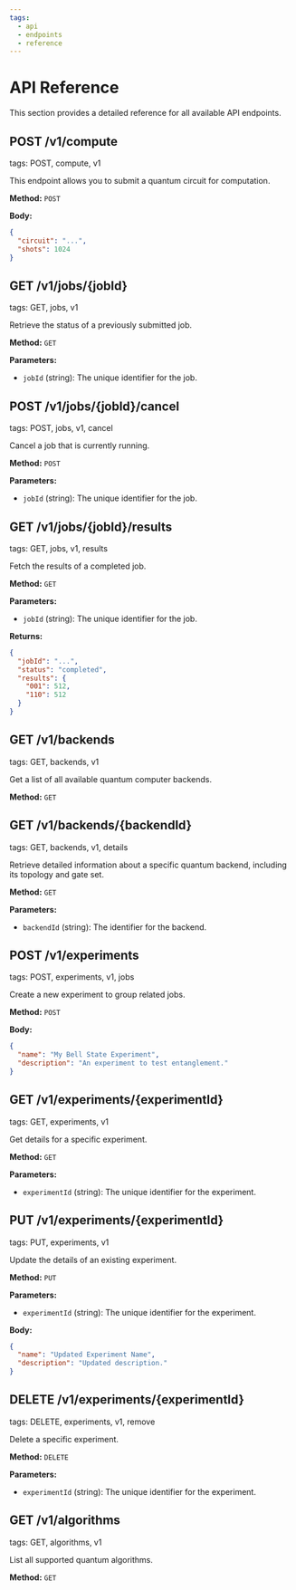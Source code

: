 ```yaml
---
tags:
  - api
  - endpoints
  - reference
---
```

# API Reference

This section provides a detailed reference for all available API endpoints.

## POST /v1/compute
tags: POST, compute, v1

This endpoint allows you to submit a quantum circuit for computation.

**Method:** `POST`

**Body:**
```json
{
  "circuit": "...",
  "shots": 1024
}
```

## GET /v1/jobs/{jobId}
tags: GET, jobs, v1

Retrieve the status of a previously submitted job.

**Method:** `GET`

**Parameters:**
- `jobId` (string): The unique identifier for the job.

## POST /v1/jobs/{jobId}/cancel
tags: POST, jobs, v1, cancel

Cancel a job that is currently running.

**Method:** `POST`

**Parameters:**
- `jobId` (string): The unique identifier for the job.

## GET /v1/jobs/{jobId}/results
tags: GET, jobs, v1, results

Fetch the results of a completed job.

**Method:** `GET`

**Parameters:**
- `jobId` (string): The unique identifier for the job.

**Returns:**
```json
{
  "jobId": "...",
  "status": "completed",
  "results": {
    "001": 512,
    "110": 512
  }
}
```

## GET /v1/backends
tags: GET, backends, v1

Get a list of all available quantum computer backends.

**Method:** `GET`

## GET /v1/backends/{backendId}
tags: GET, backends, v1, details

Retrieve detailed information about a specific quantum backend, including its topology and gate set.

**Method:** `GET`

**Parameters:**
- `backendId` (string): The identifier for the backend.

## POST /v1/experiments
tags: POST, experiments, v1, jobs

Create a new experiment to group related jobs.

**Method:** `POST`

**Body:**
```json
{
  "name": "My Bell State Experiment",
  "description": "An experiment to test entanglement."
}
```

## GET /v1/experiments/{experimentId}
tags: GET, experiments, v1

Get details for a specific experiment.

**Method:** `GET`

**Parameters:**
- `experimentId` (string): The unique identifier for the experiment.

## PUT /v1/experiments/{experimentId}
tags: PUT, experiments, v1

Update the details of an existing experiment.

**Method:** `PUT`

**Parameters:**
- `experimentId` (string): The unique identifier for the experiment.

**Body:**
```json
{
  "name": "Updated Experiment Name",
  "description": "Updated description."
}
```

## DELETE /v1/experiments/{experimentId}
tags: DELETE, experiments, v1, remove

Delete a specific experiment.

**Method:** `DELETE`

**Parameters:**
- `experimentId` (string): The unique identifier for the experiment.

## GET /v1/algorithms
tags: GET, algorithms, v1

List all supported quantum algorithms.

**Method:** `GET`
